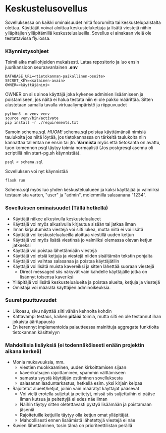 # Keskustelusovellus
Sovelluksessa on kaikki ominaisuudet mitä foorumilta tai keskustelupalstalta olettaa. Käyttäjät voivat aloittaa keskusteluketjuja ja lisätä viestejä niihin ylläpitäjien ylläpitämillä keskustelualueilla. Sovellus ei ainakaan vielä ole testattavissa fly.iossa.
### Käynnistysohjeet
Toimii aika malliohjeiden mukaisesti. Lataa repositorio ja luo ensin juurikansioon seuraavanlainen **.env** 


    DATABASE_URL=<tietokannan-paikallinen-osoite>
    SECRET_KEY=<salainen-avain>
    OWNER=<käyttäjänimi>


OWNER on siis ainoa käyttäjä joka kykenee adminien lisäämiseen ja poistamiseen, jos näitä ei halua testata niin ei ole pakko määrittää. Sitten alustetaan samalla tavalla virtuaaliympäristö ja riippuvuudet

    python3 -m venv venv
    source venv/bin/activate
    pip install -r ./requirements.txt

Samoin schema.sql. *HUOM!* schema.sql poistaa käyttämänsä nimisiä taulukoita jos niitä löytää, jos tietokannassa on tärkeitä taulukoita niin kannattaa tallentaa ne ensin tai jtn. **Varmista** myös että tietokanta on avattu, tuon komennon psql täytyy toimia normaalisti (Jos postgresql asennu oli scriptillä niin start-pg.sh käynnistää).

    psql < schema.sql

Sovelluksen voi nyt käynnistää

    flask run

Schema.sql myös luo yhden keskustelualueen ja kaksi käyttäjää jo valmiiksi testaamista varten, "user" ja "admin", molemmilla salasanana "1234".

### Sovelluksen ominaisuudet (Tällä hetkellä)
- Käyttäjä näkee alkusivulla keskustelualueet 
- Käyttäjä voi myös alkusivulla kirjautua sisään tai jatkaa ilman
- Ilman kirjautumista viestejä voi silti lukea, mutta niitä ei voi lisätä
- Käyttäjä voi keskustelualueilla aloittaa viestillä uuden ketjun
- Käyttäjä voi myös lisätä viestinsä jo valmiiksi olemassa olevan ketjun jatkeeksi
- Käyttäjä voi poistaa lähettämiään viestejä
- Käyttäjä voi etsiä ketjuja ja viestejä niiden sisältämän tekstin pohjalta
- Käyttäjä voi vaihtaa salasanaa ja poistaa käyttäjätilin
- Käyttäjä voi lisätä muista kavereiksi ja sitten lähettää suoraan viestejä
    - Direct messaged siis näkyvät vain kahdelle käyttäjälle jotka on lisännyt toisensa kaveriksi
- Ylläpitäjä voi lisätä keskustelualueita ja poistaa alueita, ketjuja ja viestejä
- Omistaja voi määrätä käyttäjien adminoikeuksia.
### Suuret puuttuvuudet
- Ulkoasu, sivu näyttää silti vähän kehnolta kohdin
- Kattavampi testaus, kaiken **pitäisi** toimia, mutta silti en ole testannut ihan jokaista ääritapausta
- En kerennyt implementoida palautteessa mainittuja aggregate funktioita tietokannan käsittelyyn
### Mahdollisia lisäyksiä (ei todennäköisesti enään projektin aikana kerkeä)
- Monia mukavuuksia, mm.
    - viestien muokkaaminen, uuden kirkoittamisen sijaan
    - kaverikutsujen rajoittaminen, spammin välttämiseen
    - samasta syystä käyttäjän estäminen sovelluksesta
    - salasanan laaduntarkastus, hetkellä esim. yksi kirjain kelpaa
- Rajoitetut alueet/ketjut, joihin vain määrätyt käyttäjät pääsevät 
    - Voi vielä erotella suljetut ja peitetyt, missä siis suljettuihin ei pääse ilman kutsua ja peitettyjä ei edes näe ilman
    - Näihin täytyy sitten oletettavasti pystyä lisäämään ja poistamaan jäseniä
    - Rajoitetuille ketjuille täytyy olla ketjun omat ylläpitäjät.
    - Mahdollisesti ennen lisäämistä lähetettyjä viestejä ei näe
- Kuvien lähettäminen, tosin tämä on prioriteettilistan perällä
